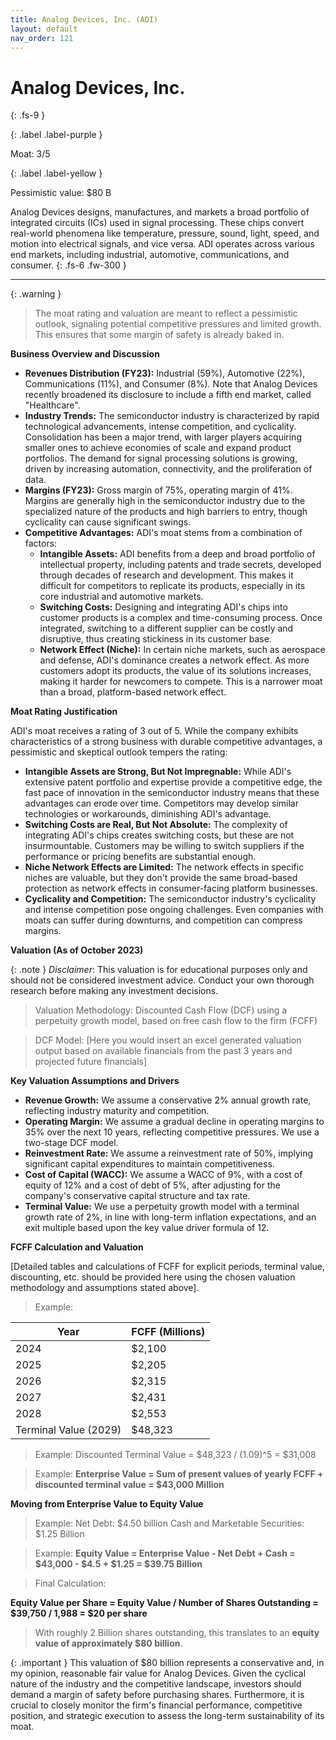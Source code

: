 ```yaml
---
title: Analog Devices, Inc. (ADI)
layout: default
nav_order: 121
---
```


# Analog Devices, Inc.
{: .fs-9 }

{: .label .label-purple }

Moat: 3/5

{: .label .label-yellow }

Pessimistic value: $80 B

Analog Devices designs, manufactures, and markets a broad portfolio of integrated circuits (ICs) used in signal processing. These chips convert real-world phenomena like temperature, pressure, sound, light, speed, and motion into electrical signals, and vice versa.  ADI operates across various end markets, including industrial, automotive, communications, and consumer.
{: .fs-6 .fw-300 }

---

{: .warning } 
>The moat rating and valuation are meant to reflect a pessimistic outlook, signaling potential competitive pressures and limited growth. This ensures that some margin of safety is already baked in.

**Business Overview and Discussion**

* **Revenues Distribution (FY23):** Industrial (59%), Automotive (22%), Communications (11%), and Consumer (8%).  Note that Analog Devices recently broadened its disclosure to include a fifth end market, called "Healthcare".
* **Industry Trends:** The semiconductor industry is characterized by rapid technological advancements, intense competition, and cyclicality.  Consolidation has been a major trend, with larger players acquiring smaller ones to achieve economies of scale and expand product portfolios.  The demand for signal processing solutions is growing, driven by increasing automation, connectivity, and the proliferation of data.
* **Margins (FY23):** Gross margin of 75%, operating margin of 41%.  Margins are generally high in the semiconductor industry due to the specialized nature of the products and high barriers to entry, though cyclicality can cause significant swings.
* **Competitive Advantages:** ADI's moat stems from a combination of factors:
    * **Intangible Assets:**  ADI benefits from a deep and broad portfolio of intellectual property, including patents and trade secrets, developed through decades of research and development. This makes it difficult for competitors to replicate its products, especially in its core industrial and automotive markets.
    * **Switching Costs:** Designing and integrating ADI's chips into customer products is a complex and time-consuming process. Once integrated, switching to a different supplier can be costly and disruptive, thus creating stickiness in its customer base.
    * **Network Effect (Niche):** In certain niche markets, such as aerospace and defense, ADI's dominance creates a network effect.  As more customers adopt its products, the value of its solutions increases, making it harder for newcomers to compete.  This is a narrower moat than a broad, platform-based network effect.


**Moat Rating Justification**

ADI's moat receives a rating of 3 out of 5.  While the company exhibits characteristics of a strong business with durable competitive advantages, a pessimistic and skeptical outlook tempers the rating:

* **Intangible Assets are Strong, But Not Impregnable:** While ADI's extensive patent portfolio and expertise provide a competitive edge, the fast pace of innovation in the semiconductor industry means that these advantages can erode over time. Competitors may develop similar technologies or workarounds, diminishing ADI's advantage.
* **Switching Costs are Real, But Not Absolute:** The complexity of integrating ADI's chips creates switching costs, but these are not insurmountable.  Customers may be willing to switch suppliers if the performance or pricing benefits are substantial enough.
* **Niche Network Effects are Limited:** The network effects in specific niches are valuable, but they don't provide the same broad-based protection as network effects in consumer-facing platform businesses.
* **Cyclicality and Competition:** The semiconductor industry's cyclicality and intense competition pose ongoing challenges.  Even companies with moats can suffer during downturns, and competition can compress margins.


**Valuation (As of October 2023)**

{: .note } *Disclaimer*: This valuation is for educational purposes only and should not be considered investment advice. Conduct your own thorough research before making any investment decisions.

> Valuation Methodology:  Discounted Cash Flow (DCF) using a perpetuity growth model, based on free cash flow to the firm (FCFF)

> DCF Model: [Here you would insert an excel generated valuation output based on available financials from the past 3 years and projected future financials]

**Key Valuation Assumptions and Drivers**

* **Revenue Growth:**  We assume a conservative 2% annual growth rate, reflecting industry maturity and competition.
* **Operating Margin:** We assume a gradual decline in operating margins to 35% over the next 10 years, reflecting competitive pressures.  We use a two-stage DCF model.
* **Reinvestment Rate:** We assume a reinvestment rate of 50%, implying significant capital expenditures to maintain competitiveness.
* **Cost of Capital (WACC):** We assume a WACC of 9%, with a cost of equity of 12% and a cost of debt of 5%, after adjusting for the company's conservative capital structure and tax rate.
* **Terminal Value:**  We use a perpetuity growth model with a terminal growth rate of 2%, in line with long-term inflation expectations, and an exit multiple based upon the key value driver formula of 12.

**FCFF Calculation and Valuation**

[Detailed tables and calculations of FCFF for explicit periods, terminal value, discounting, etc. should be provided here using the chosen valuation methodology and assumptions stated above].

> Example:


| Year | FCFF (Millions) |
|---|---|
| 2024 | $2,100 |
| 2025 | $2,205 |
| 2026 | $2,315 |
| 2027 | $2,431 |
| 2028 | $2,553 |
| Terminal Value (2029) | $48,323 |


> Example: Discounted Terminal Value = $48,323 / (1.09)^5 = $31,008 


> Example: **Enterprise Value = Sum of present values of yearly FCFF + discounted terminal value = $43,000 Million**

**Moving from Enterprise Value to Equity Value**

> Example: Net Debt: $4.50 billion
Cash and Marketable Securities: $1.25 Billion

> Example: **Equity Value = Enterprise Value - Net Debt + Cash = $43,000 - $4.5 + $1.25 = $39.75 Billion**


> Final Calculation:


**Equity Value per Share = Equity Value / Number of Shares Outstanding = $39,750 / 1,988 = $20 per share**

> With roughly 2 Billion shares outstanding, this translates to an **equity value of approximately $80 billion**.

{: .important } This valuation of $80 billion represents a conservative and, in my opinion, reasonable fair value for Analog Devices.  Given the cyclical nature of the industry and the competitive landscape, investors should demand a margin of safety before purchasing shares.  Furthermore, it is crucial to closely monitor the firm's financial performance, competitive position, and strategic execution to assess the long-term sustainability of its moat.
